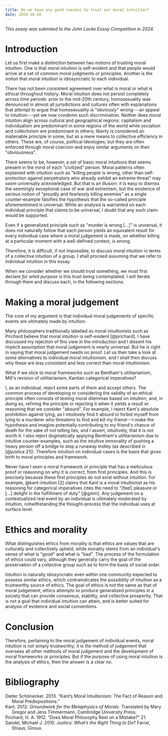 ```yaml
---
title: Do we have any good reasons to trust our moral intuition?
date: 2024-10-16
---
```


*This essay was submited to the John Locke Essay Competition in 2024.*

# Introduction

Let us first make a distinction between two notions of trusting moral
intuition. One is that moral intuition is self-evident and that people
would arrive at a set of common moral judgments or principles. Another
is the notion that moral intuition is idiosyncratic to each individual.

There has not been consistent agreement over what is moral or what is
ethical throughout history. Moral intuition does not persist completely
across time periods: prior to the mid-20th century, homosexuality was
denounced in almost all jurisdictions and cultures often with
explanations that attempt to argue that homosexuality is "obviously"
wrong---an appeal to intuition---yet we now condemn such discrimination.
Neither does moral intuition align across cultural and geographical
regions: capitalism and individualism are predominant in some regions of
the world while socialism and collectivism are predominant in others;
liberty is considered an inalienable principle in some, but as a mere
means to collective efficiency in others. These are, of course,
political ideologies; but they are often enforced through moral coercion
and enjoy similar arguments on their "obviousness".

There seems to be, however, a set of basic moral intuitions that seems
present in the mind of each "civilized" person. Moral patterns often
explained with intuition such as "killing people is wrong, other than
self-protection against perpetrators who already exhibit an extreme
threat" may *seem* universally acknowledged. But that is an illusion: it
is easy to dismiss the seemingly exceptional case of war and extremism,
but the existence of serious notion of "proudly and fearlessly killing
enemies" as a single counter-example falsifies the hypothesis that the
so-called principle aforementioned is universal. While an analysis is
warranted on each individual principle that claims to be universal, I
doubt that any such claim would be supported.

Even if a generalized principle such as "murder is wrong \[\...\]" is
universal, it does not naturally follow that each person yields an
equivalent result for every individual case where a moral judgement is
made, on whether killing at a particular moment with a well-defined
context, is wrong.

Therefore, it is difficult, if not impossible, to discuss moral
intuition in terms of a collective intuition of a group. I shall proceed
assuming that we refer to individual intuition in this essay.

When we consider whether we should trust something, we must first
declare *for what purpose* is this trust being contemplated. I will
iterate through them and discuss each, in the following sections.

# Making a moral judgement

The core of my argument is that individual moral judgements of specific
events are ultimately made by intuition.

Many philosophers traditionally labelled as moral intuitionists such as
Prichard believe that moral intuition is self-evident [@prichard]. I
have discussed my rejection of this view in the introduction and I
dissent his implicit assumption that moral judgement is nearly
universal. But he is right in saying that moral judgement needs no
proof. Let us then take a look at some alternatives to individual moral
intuitionism, and I shall then discuss why these are less consistent and
less correct than moral intuitionism.

What if we stick to moral frameworks such as Bentham's utilitarianism,
Mill's revision of utilitarianism, Kantian categorical imperatives?

I, as an individual, reject some parts of them and accept others. The
common process of developing or considering the validity of an ethical
principle often consists of testing moral dilemmas based on intuition,
and, in doing so, refining the principle or rejecting it when it yields
a result or reasoning that we consider "absurd". For example, I reject
Kant's absolute prohibition against lying, as I intuitively find it
absurd to forbid myself from lying to a murderer who threatens to find
and kill my friend---I make the hypothesis and imagine potentially
contributing to my friend's chance of death for the sake of not telling
lies, and I assert, intuitively, that it is not worth it. I also reject
dogmatically applying Bentham's utilitarianism due to intuitive
counter-examples, such as the intuitive immorality of pushing a heavy
person off a bridge to stop a runaway trolley (as described in [@justice
21]). Therefore intuition on individual cases is the basis that gives
birth to moral principles and framework.

Never have I seen a moral framework or principle that has a meticulous
proof or reasoning on why it is correct, from first principles. And this
is precisely because these first principles do not exist without
intuition. For example, @kant-intuition [2] claims that Kant is a moral
intuitionist as his reasoning for categorical imperatives cites the need
to "\[feel\] pleasure or \[...\] delight in the fulfillment of duty"
[@gmm]. *Any* judgement on a contextualized real event by an individual
is ultimately moderated by intuition, notwithstanding the
thought-process that the individual uses at surface level.

# Ethics and morality

What distinguishes ethics from morality is that ethics are values that
are culturally and collectively upheld, while morality stems from an
individual's sense of what is "good" and what is "bad". The process of
the formulation of ethics could vary, although they generally carry the
goal of the preservation of a collective group such as to form the basis
of social order.

Intuition is naturally idiosyncratic even within one community expected
to possess similar ethics, which contraindicates the possibility of
intuition as a trustworthy source of ethics. The goal of ethics is not
the same as that of moral judgement; ethics attempts to produce
generalized principles in a society that can provide consensus,
stability, and collective prosperity. That is not a goal that individual
intuition can attain, and is better suited for analysis of evidence and
social conventions.

# Conclusion

Therefore, pertaining to the moral judgement of individual events, moral
intuition is not simply trustworthy; it is *the* method of judgement
that oversees all other methods of moral judgement and the development
of moral frameworks or principles. But if the purpose of using moral
intuition is the analysis of ethics, then the answer is a clear *no*.

# Bibliography

<div id="refs" class="references csl-bib-body hanging-indent"
data-entry-spacing="0" role="list">
<div id="ref-kant-intuition" class="csl-entry" role="listitem">
Dieter Schönecker. 2013. <span>“<span class="nocase">Kant’s Moral
Intuitionism</span>: <span class="nocase">The Fact of Reason and Moral
Predispositions</span>.”</span>
</div>
<div id="ref-gmm" class="csl-entry" role="listitem">
Kant. 2012. <em><span class="nocase">Groundwork for the Metaphysics of
Morals</span></em>. Translated by Mary Gregor and Jens Timmermann.
Cambridge University Press.
</div>
<div id="ref-prichard" class="csl-entry" role="listitem">
Prichard, H. A. 1912. <span>“<span class="nocase">Does Moral Philosophy
Rest on a Mistake?</span>”</span> 21.
</div>
<div id="ref-justice" class="csl-entry" role="listitem">
Sandel, Michael J. 2010. <em><span class="nocase">Justice: What’s the
Right Thing to Do?</span></em> Farrar, Straus; Giroux.
</div>
</div>

